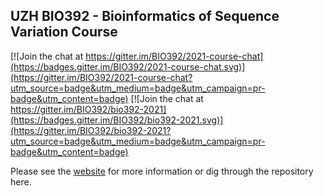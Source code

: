 ## UZH BIO392 - Bioinformatics of Sequence Variation Course

[![Join the chat at https://gitter.im/BIO392/2021-course-chat](https://badges.gitter.im/BIO392/2021-course-chat.svg)](https://gitter.im/BIO392/2021-course-chat?utm_source=badge&utm_medium=badge&utm_campaign=pr-badge&utm_content=badge) [![Join the chat at https://gitter.im/BIO392/bio392-2021](https://badges.gitter.im/BIO392/bio392-2021.svg)](https://gitter.im/BIO392/bio392-2021?utm_source=badge&utm_medium=badge&utm_campaign=pr-badge&utm_content=badge)

Please see the [website](https://compbiozurich.org/UZH-BIO392/) for more information or dig through the repository here.

